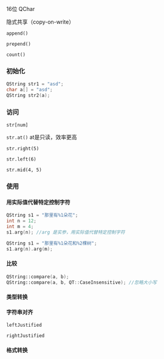16位 QChar

隐式共享（copy-on-write）



`append()`

`prepend()`

`count()`



### 初始化

```c++
QString str1 = "asd";
char a[] = "asd";
QString str2(a);
```

### 访问

`str[num]`

`str.at()` at是只读，效率更高

`str.right(5)`

`str.left(6)`

`str.mid(4, 5)`



### 使用

#### 用实际值代替特定控制字符

```c++
QString s1 = "那里有%1朵花";
int n = 12;
int m = 4;
s1.arg(n); //arg 是实参，用实际值代替特定控制字符

QString s1 = "那里有%1朵花和%2棵树";
s1.arg(n).arg(m);
```

#### 比较

```c++
QString::compare(a, b);
QString::compare(a, b, QT::CaseInsensitive); //忽略大小写

```

#### 类型转换

#### 字符串对齐

`leftJustified`

`rightJustified`

#### 格式转换


